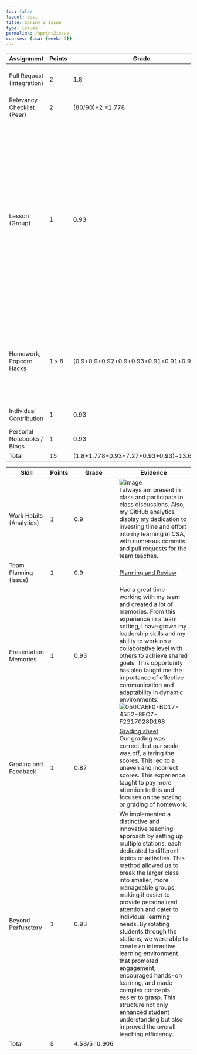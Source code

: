 ```yaml
---
toc: false
layout: post
title: Sprint 2 Issue
type: issues
permalink: /sprint2issue
courses: {csa: {week: 7}}
---
```

| **Assignment**             | **Points**    | **Grade** | **Evidence** |
|----------------------------|---------------|-----------|--------------|
| Pull Request (Integration) | 2             |    1.8       |        [Original Pull Request](https://github.com/nighthawkcoders/portfolio_2025/pull/93) & [Edited Pull Request](https://github.com/nighthawkcoders/portfolio_2025/pull/123)      |
| Relevancy Checklist (Peer) | 2             |      (80/90)*2 =1.778     |      [Tarun's Peer Review](https://github.com/nitinsandiego/NitinBstudent_2025/issues/17#issuecomment-2403039656)       |
| Lesson (Group)             | 1             |    0.93       |   ![image](https://github.com/user-attachments/assets/868acbf8-3d3c-4f1c-a8cb-89906f06f852) [Team Teach](https://nighthawkcoders.github.io/portfolio_2025/csa/unit6_p3) <br>  <br> Our score was a 0.93 because we covered the whole of Unit 6 in a very unique way by dividing the team teach into 3 stations. This allowed us to teach our unit with a better student-to-teacher ratio. Because of this, Mr. Mortenson recognized this unique approach and gave us a 0.93.    |
| Homework, Popcorn Hacks    | 1 x 8         |     (0.9+0.9+0.92+0.9+0.93+0.91+0.91+0.9)=7.27      |       [Foundations](https://nitinsandiego.github.io/NitinBstudent_2025/2024/10/07/Sprint-2-Review-Ticket_IPYNB_2_.html#unit-1-primitive-types-1) <br><br>  [This project highlights my understanding and knowledge from the homework and popcorn hacks](https://nitinsandiego.github.io/NitinBstudent_2025/2024/10/07/Sprint-2-Review-Ticket_IPYNB_2_.html)    |
| Individual Contribution    | 1             |       0.93    |      [Commits on my part of lesson](https://github.com/nitinsandiego/NitinBstudent_2025/commits/main/_notebooks/2024-09-13-Unit-6.2-Lesson.ipynb)        |
| Personal Notebooks / Blogs | 1             |     0.93      |       ![image](https://github.com/user-attachments/assets/5a66a344-1843-4538-b7ed-98995a55bdf5) |
| Total                      | 15           |     (1.8+1.778+0.93+7.27+0.93+0.93)=13.638     |              |



| **Skill**                  | **Points**    | **Grade** | **Evidence** |
|----------------------------|---------------|-----------|--------------|
| Work Habits (Analytics)    |   1           |    0.9       |   ![image](https://github.com/user-attachments/assets/df4db0c1-c108-4c51-907f-1f9a2d1c6c68)   <br> I always am present in class and participate in class discussions. Also, my GitHub analytics display my dedication to investing time and effort into my learning in CSA, with numerous commits and pull requests for the team teaches.   |
| Team Planning (Issue)      |   1           |     0.9      |       [Planning and Review](https://nitinsandiego.github.io/NitinBstudent_2025/csa/unit6/review-ticket)       |
| Presentation Memories      |   1           |    0.93       |        Had a great time working with my team and created a lot of memories. From this experience in a team setting, I have grown my leadership skills and my ability to work on a collaborative level with others to achieve shared goals. This opportunity has also taught me the importance of effective communication and adaptability in dynamic environments.  ![050CAEF0-BD17-4552-8EC7-F2217028D168](https://github.com/user-attachments/assets/8d7e5f3c-7151-4ccc-83c4-4d2a256bba19)   |
| Grading and Feedback       |   1           |      0.87     |       [Grading sheet](https://docs.google.com/spreadsheets/d/1KP8wh_XzqnP0r-tA84VKDCfYroQ0srIY3iz3hScC3OI/edit?usp=sharing)  <br> Our grading was correct, but our scale was off, altering the scores. This led to a uneven and incorrect scores. This experience taught to pay more attention to this and focuses on the scaling or grading of homework.     |
| Beyond Perfunctory         |   1           |       0.93    |       We implemented a distinctive and innovative teaching approach by setting up multiple stations, each dedicated to different topics or activities. This method allowed us to break the larger class into smaller, more manageable groups, making it easier to provide personalized attention and cater to individual learning needs. By rotating students through the stations, we were able to create an interactive learning environment that promoted engagement, encouraged hands-on learning, and made complex concepts easier to grasp. This structure not only enhanced student understanding but also improved the overall teaching efficiency.     | 
| Total                      |   5           |       4.53/5=0.906    |              |